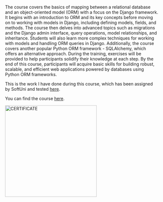  <p>The course covers the basics of mapping between a relational database and an object-oriented model (ORM) with a focus on the Django framework. It begins with an introduction to ORM and its key concepts before moving on to working with models in Django, including defining models, fields, and methods. The course then delves into advanced topics such as migrations and the Django admin interface, query operations, model relationships, and inheritance. Students will also learn more complex techniques for working with models and handling ORM queries in Django. Additionally, the course covers another popular Python ORM framework - SQLAlchemy, which offers an alternative approach. During the training, exercises will be provided to help participants solidify their knowledge at each step. By the end of this course, participants will acquire basic skills for building robust, scalable, and efficient web applications powered by databases using Python ORM frameworks.</p>
    <p>This is the work I have done during this course, which has been assigned by SoftUni and tested <a href="https://judge.softuni.org/Contests/#!/List/ByCategory/428/Python-ORM">here</a>.</p>
    <p>You can find the course <a href="https://softuni.bg/trainings/4253/python-orm-october-2023">here</a>.</p>
    <div  class="center"><img src="https://softuni.bg/certificates/certificates/converttoimage/193997?code=71729b5a" alt="CERTIFICATE" style="width: 300px; height: auto;"></div>
